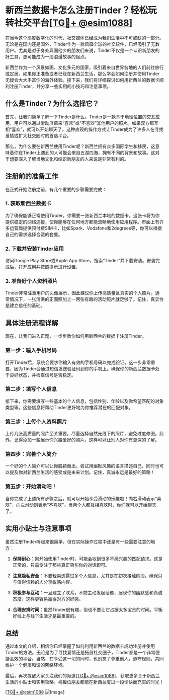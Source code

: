 # 新西兰数据卡怎么注册Tinder？轻松玩转社交平台[[TG💪+ @esim1088](https://t.me/s/esim1088)]

在当今这个高度数字化的时代，社交媒体已经成为我们生活中不可或缺的一部分。无论是在国内还是国外，Tinder作为一款风靡全球的社交软件，已经吸引了无数用户。尤其是对于身处异国他乡的朋友们来说，Tinder不仅是一个认识新朋友的好工具，更可能成为一段浪漫故事的起点。

新西兰作为一个风景如画、文化多元的国家，吸引着来自世界各地的人们前往旅行或定居。如果你正准备或者已经在新西兰生活，那么学会如何注册并使用Tinder无疑会大大丰富你的海外体验。接下来，我们将详细探讨如何用新西兰的数据卡顺利注册Tinder，并分享一些实用的小技巧和注意事项。

## 什么是Tinder？为什么选择它？

首先，让我们简单了解一下Tinder是什么。Tinder是一款基于地理位置的交友应用，用户可以通过滑动屏幕来“喜欢”或“不喜欢”其他用户的照片。如果双方都互相“喜欢”，就可以开始聊天了。这种直观的操作方式让Tinder成为了许多人在寻找爱情或扩大社交圈时的首选平台。

那么，为什么要在新西兰使用Tinder呢？新西兰拥有众多国际学生和移民，这意味着你在Tinder上遇到的人可能会来自五湖四海，拥有不同的背景和故事。这对于想要深入了解当地文化和结识新朋友的人来说是非常有利的。

## 注册前的准备工作

在正式开始注册之前，有几个重要的步骤需要完成：

### 1. 获取新西兰数据卡

为了确保能够正常使用Tinder，你需要一张新西兰本地的数据卡。这张卡将为你提供稳定的网络连接，使你能够在任何地方都能流畅地使用应用程序。市面上有许多运营商提供预付费SIM卡，比如Spark、Vodafone和2degrees等，你可以根据自己的需求选择合适的套餐。

### 2. 下载并安装Tinder应用

访问Google Play Store或Apple App Store，搜索“Tinder”并下载安装。安装完成后，打开应用并按照提示进行设置。

### 3. 准备好个人资料照片

Tinder非常注重用户的头像展示，因此建议你上传高质量且真实的个人照片。通常情况下，一张清晰的正面照加上一两张有趣的活动照片就足够了。记住，真实性是建立信任的基础。

## 具体注册流程详解

现在，让我们进入正题，一步步教你如何用新西兰的数据卡注册Tinder。

### 第一步：输入手机号码

打开Tinder后，系统会要求你输入有效的手机号码以完成验证。这一步非常重要，因为Tinder会通过短信发送验证码到你的手机上。确保你的新西兰数据卡处于良好状态，并检查信号是否稳定。

### 第二步：填写个人信息

接下来，你需要填写一些基本的个人信息，包括性别、年龄以及你希望匹配的对象类型等。这些信息将帮助Tinder更好地为你推荐潜在的匹配对象。

### 第三步：上传个人资料照片

上传几张高质量的照片至关重要。尽量选择自然光线下的照片，避免过度修图。此外，记得添加一些展示你兴趣爱好的照片，这样可以让别人对你有更深的了解。

### 第四步：完善个人简介

一个好的个人简介可以让你脱颖而出。尝试用幽默风趣的语言描述自己，同时也可以提及你对新西兰生活的感受或是未来计划。记住，真诚永远是最好的策略！

### 第五步：开始滑动吧！

当你完成了上述所有步骤之后，就可以开始享受滑动的乐趣啦！向右滑动表示“喜欢”，向左滑动则表示“不喜欢”。当两个人都互相喜欢时，你们就可以开始聊天了。

## 实用小贴士与注意事项

虽然注册Tinder听起来很简单，但在实际操作过程中还是有一些需要注意的地方：

1. **保持耐心**：刚开始使用Tinder时，可能会收到很多不感兴趣的匹配请求。这是正常的，只需专注于那些真正吸引你的对话即可。
   
2. **注意隐私安全**：不要轻易透露过多个人信息，尤其是在初次接触阶段。确保只与值得信赖的人分享敏感内容。

3. **积极参与互动**：一旦建立了联系，不妨主动发起话题，展现你的幽默感和真诚态度，这样更容易赢得对方的好感。

4. **合理安排时间**：虽然Tinder很有趣，但也不要让它占据太多宝贵的时间。平衡好线上与线下生活才是最重要的。

## 总结

通过本文的介绍，相信你已经掌握了如何利用新西兰的数据卡成功注册并使用Tinder的方法。无论是为了寻找爱情还是拓展社交圈子，Tinder都是一个非常便捷高效的平台。当然，在享受这一切的同时，也别忘了尊重他人，遵守规则，共同维护一个健康和谐的网络环境。

最后，再次提醒大家关注我们的频道[[TG💪+ @esim1088](https://t.me/s/esim1088)]，获取更多关于新西兰生活的小贴士和实用攻略。祝每位朋友都能在新西兰度过一段愉快而充实的时光！

[[TG💪+ @esim1088](https://t.me/s/esim1088) ![Image](https://i.postimg.cc/4NQfJmqS/Snipaste-2025-05-13-00-14-12.png)]